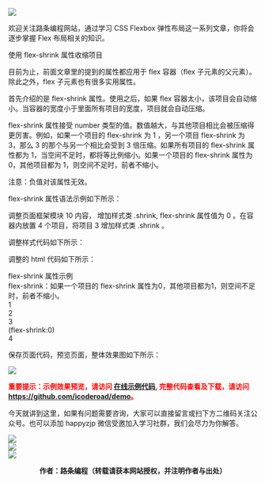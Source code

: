 
![](https://www.icoderoad.com/demo/flex/images/flexbox.png)

欢迎关注路条编程网站，通过学习 CSS Flexbox 弹性布局这一系列文章，你将会逐步掌握 Flex 布局相关的知识。

使用 flex-shrink 属性收缩项目

目前为止，前面文章里的提到的属性都应用于 flex 容器（flex 子元素的父元素）。除此之外，flex 子元素也有很多实用属性。

首先介绍的是 flex-shrink 属性。使用之后，如果 flex 容器太小，该项目会自动缩小。当容器的宽度小于里面所有项目的宽度，项目就会自动压缩。

flex-shrink 属性接受 number 类型的值。数值越大，与其他项目相比会被压缩得更厉害。例如，如果一个项目的 flex-shrink 为 1 ，另一个项目 flex-shrink 为 3，那么 3 的那个与另一个相比会受到 3 倍压缩。如果所有项目的 flex-shrink 属性都为 1，当空间不足时，都将等比例缩小。如果一个项目的 flex-shrink 属性为 0，其他项目都为 1，则空间不足时，前者不缩小。

注意：负值对该属性无效。

flex-shrink 属性语法示例如下所示：

<style type="text/css">

.item {
  flex-shrink: 3; /* 默认值 1 */
}

</style>

调整页面框架模块 10 内容， 增加样式类 .shrink, flex-shrink 属性值为 0 。在容器内放置 4 个项目，将项目 3 增加样式类 .shrink 。

调整样式代码如下所示：

<style type="text/css">

.shrink {
	flex-shrink: 1;
}

.shrink0 {
	flex-shrink: 0;
}

</style>

调整的 html 代码如下所示：

<article class="article  ant-col ant-col-xs-24 ant-col-sm-12 ant-col-md-12 ant-col-lg-12 ant-col-xl-6">
	<div class="card">
	    <div class="container title justify-content-center">flex-shrink 属性示例</div>
	    <div class="container ft12 ">flex-shrink：如果一个项目的 flex-shrink 属性为0，其他项目都为1，则空间不足时，前者不缩小。</div>
	    <div class="container-dashed wrap align-content-between">
	        <div class="box box-item1 shrink">1</div>
	        <div class="box box-item2 shrink">2</div>
	        <div class="box box-item3 shrink0">3<div>(flex-shrink:0)</div></div>
	        <div class="box box-item4 shrink">4</div>
	    </div>
	</div>
</article>

保存页面代码，预览页面，整体效果图如下所示：

![](https://www.icoderoad.com/demo/flex/images/html09-show01.png)

<p style="color:red;">
	<b>
	重要提示：示例效果预览，请访问 <a href="https://www.icoderoad.com/demo/" target="_blank">在线示例代码</a>, 完整代码查看及下载，请访问 <a href="https://github.com/icoderoad/demo" target="_blank"> https://github.com/icoderoad/demo</a>。
	</b>
</p>

<p>今天就讲到这里，如果有问题需要咨询，大家可以直接留言或扫下方二维码关注公众号。也可以添加 happyzjp 微信受邀加入学习社群，我们会尽力为你解答。</p>

![](https://www.icoderoad.com/upload/2020/09/icoderoad-41b3e8fe1caa4990b529c875f055e507.png)<br/>
![](https://www.icoderoad.com/upload/2020/09/xy-dc4752b6b7d34ba6b2de3c152c1d2961.png)<br/>
![](https://www.icoderoad.com/upload/2020/09/end-e22f055734c84115a28f03ca03df589a.png)<br/>

<center>
	<b>作者：路条编程（转载请获本网站授权，并注明作者与出处）</b>
</center>